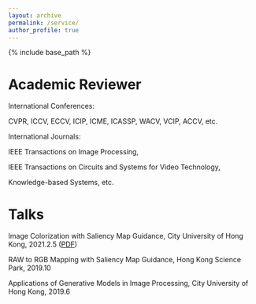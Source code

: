```yaml
---
layout: archive
permalink: /service/
author_profile: true
---
```


{% include base_path %}

**Academic Reviewer**
======

International Conferences:

CVPR, ICCV, ECCV, ICIP, ICME, ICASSP, WACV, VCIP, ACCV, etc.

International Journals:

IEEE Transactions on Image Processing,

IEEE Transactions on Circuits and Systems for Video Technology,

Knowledge-based Systems, etc.

**Talks**
======

Image Colorization with Saliency Map Guidance, City University of Hong Kong, 2021.2.5 ([PDF](../talks/20210205_SGGAN))

RAW to RGB Mapping with Saliency Map Guidance, Hong Kong Science Park, 2019.10

Applications of Generative Models in Image Processing, City University of Hong Kong, 2019.6
